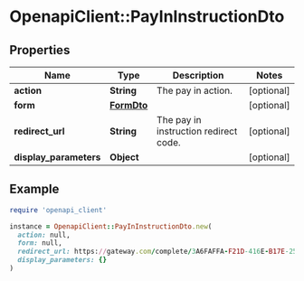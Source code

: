 # OpenapiClient::PayInInstructionDto

## Properties

| Name | Type | Description | Notes |
| ---- | ---- | ----------- | ----- |
| **action** | **String** | The pay in action. | [optional] |
| **form** | [**FormDto**](FormDto.md) |  | [optional] |
| **redirect_url** | **String** | The pay in instruction redirect code. | [optional] |
| **display_parameters** | **Object** |  | [optional] |

## Example

```ruby
require 'openapi_client'

instance = OpenapiClient::PayInInstructionDto.new(
  action: null,
  form: null,
  redirect_url: https://gateway.com/complete/3A6FAFFA-F21D-416E-B17E-2529A9BC44A0,
  display_parameters: {}
)
```

